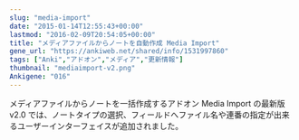 ```yaml
---
slug: "media-import"
date: "2015-01-14T12:55:43+00:00"
lastmod: "2016-02-09T20:54:05+00:00"
title: "メディアファイルからノートを自動作成 Media Import"
gene_url: "https://ankiweb.net/shared/info/1531997860"
tags: ["Anki","アドオン","メディア","更新情報"]
thumbnail: "mediaimport-v2.png"
Ankigene: "016"
---
```

メディアファイルからノートを一括作成するアドオン Media Import の最新版 v2.0 では、ノートタイプの選択、フィールドへファイル名や連番の指定が出来るユーザーインターフェイスが追加されました。

